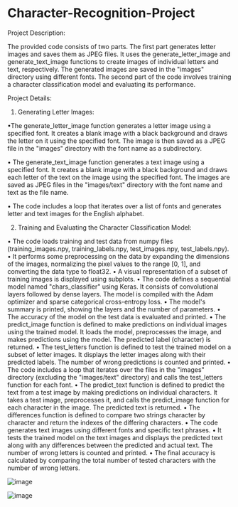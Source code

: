 # Character-Recognition-Project
Project Description:

The provided code consists of two parts. The first part generates letter images and saves them as JPEG files. It uses the generate_letter_image and generate_text_image functions to create images of individual letters and text, respectively. The generated images are saved in the "images" directory using different fonts. The second part of the code involves training a character classification model and evaluating its performance.

Project Details:

1. Generating Letter Images:

•The generate_letter_image function generates a letter image using a specified font. It creates a blank image with a black background and draws the letter on it using the specified font. The image is then saved as a JPEG file in the "images" directory with the font name as a subdirectory.

• The generate_text_image function generates a text image using a specified font. It creates a blank image with a black background and draws each letter of the text on the image using the specified font. The images are saved as JPEG files in the "images/text" directory with the font name and text as the file name.

• The code includes a loop that iterates over a list of fonts and generates letter and text images for the English alphabet.

2. Training and Evaluating the Character Classification Model:

• The code loads training and test data from numpy files (training_images.npy, training_labels.npy, test_images.npy, test_labels.npy).
• It performs some preprocessing on the data by expanding the dimensions of the images, normalizing the pixel values to the range [0, 1], and converting the data type to float32.
• A visual representation of a subset of training images is displayed using subplots.
• The code defines a sequential model named "chars_classifier" using Keras. It consists of convolutional layers followed by dense layers. The model is compiled with the Adam optimizer and sparse categorical cross-entropy loss.
• The model's summary is printed, showing the layers and the number of parameters.
• The accuracy of the model on the test data is evaluated and printed.
• The predict_image function is defined to make predictions on individual images using the trained model. It loads the model, preprocesses the image, and makes predictions using the model. The predicted label (character) is returned.
• The test_letters function is defined to test the trained model on a subset of letter images. It displays the letter images along with their predicted labels. The number of wrong predictions is counted and printed.
• The code includes a loop that iterates over the files in the "images" directory (excluding the "images/text" directory) and calls the test_letters function for each font.
• The predict_text function is defined to predict the text from a test image by making predictions on individual characters. It takes a test image, preprocesses it, and calls the predict_image function for each character in the image. The predicted text is returned.
• The differences function is defined to compare two strings character by character and return the indexes of the differing characters.
• The code generates text images using different fonts and specific text phrases.
• It tests the trained model on the text images and displays the predicted text along with any differences between the predicted and actual text. The number of wrong letters is counted and printed.
• The final accuracy is calculated by comparing the total number of tested characters with the number of wrong letters.

![image](https://github.com/malik-abdalaal/Character-Recognition-Project/assets/108053187/fa352a06-e7fd-4deb-8381-fecb5a90f026)

![image](https://github.com/malik-abdalaal/Character-Recognition-Project/assets/108053187/94108da4-6b74-42e4-86cb-1a4c0720fe58)
